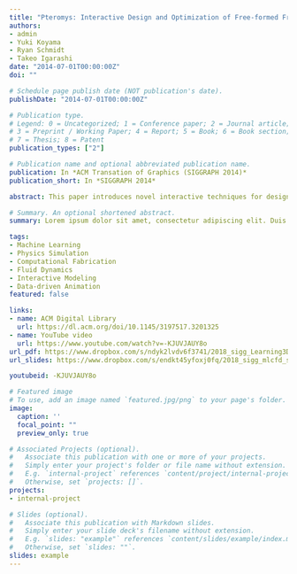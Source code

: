 ```yaml
---
title: "Pteromys: Interactive Design and Optimization of Free-formed Free-flight Model Airplanes"
authors:
- admin
- Yuki Koyama
- Ryan Schmidt
- Takeo Igarashi
date: "2014-07-01T00:00:00Z"
doi: ""

# Schedule page publish date (NOT publication's date).
publishDate: "2014-07-01T00:00:00Z"

# Publication type.
# Legend: 0 = Uncategorized; 1 = Conference paper; 2 = Journal article;
# 3 = Preprint / Working Paper; 4 = Report; 5 = Book; 6 = Book section;
# 7 = Thesis; 8 = Patent
publication_types: ["2"]

# Publication name and optional abbreviated publication name.
publication: In *ACM Transation of Graphics (SIGGRAPH 2014)*
publication_short: In *SIGGRAPH 2014*

abstract: This paper introduces novel interactive techniques for designing original hand-launched free-flight glider airplanes which can actually fly. The aerodynamic properties of a glider aircraft depend on their shape, imposing significant design constraints. We present a compact and efficient representation of glider aerodynamics that can be fit to real-world conditions using a data-driven method. To do so, we acquire a sample set of glider flight trajectories using a video camera and the system learns a nonlinear relationship between forces on the wing and wing shape. Our acquisition system is much simpler to construct than a wind tunnel, but using it we can efficiently discover a wing model for simple gliding aircraft. Our resulting model can handle general free-form wing shapes and yet agrees sufficiently well with the acquired airplane flight trajectories. Based on this compact aerodynamics model, we present a design tool in which the wing configuration created by a user is interactively optimized to maximize flight-ability. To demonstrate the effectiveness of our tool for glider design by novice users, we compare it with a traditional design workflow.

# Summary. An optional shortened abstract.
summary: Lorem ipsum dolor sit amet, consectetur adipiscing elit. Duis posuere tellus ac convallis placerat. Proin tincidunt magna sed ex sollicitudin condimentum.

tags:
- Machine Learning
- Physics Simulation
- Computational Fabrication
- Fluid Dynamics
- Interactive Modeling
- Data-driven Animation
featured: false

links:
- name: ACM Digital Library
  url: https://dl.acm.org/doi/10.1145/3197517.3201325
- name: YouTube video
  url: https://www.youtube.com/watch?v=-KJUVJAUY8o
url_pdf: https://www.dropbox.com/s/ndyk2lvdv6f3741/2018_sigg_Learning3DAerodynamics.pdf
url_slides: https://www.dropbox.com/s/endkt45yfoxj0fq/2018_sigg_mlcfd_slides.pdf

youtubeid: -KJUVJAUY8o

# Featured image
# To use, add an image named `featured.jpg/png` to your page's folder. 
image:
  caption: ''
  focal_point: ""
  preview_only: true

# Associated Projects (optional).
#   Associate this publication with one or more of your projects.
#   Simply enter your project's folder or file name without extension.
#   E.g. `internal-project` references `content/project/internal-project/index.md`.
#   Otherwise, set `projects: []`.
projects:
- internal-project

# Slides (optional).
#   Associate this publication with Markdown slides.
#   Simply enter your slide deck's filename without extension.
#   E.g. `slides: "example"` references `content/slides/example/index.md`.
#   Otherwise, set `slides: ""`.
slides: example
---
```


<!--
{{% alert note %}}
Click the *Cite* button above to demo the feature to enable visitors to import publication metadata into their reference management software.
{{% /alert %}}

{{% alert note %}}
Click the *Slides* button above to demo Academic's Markdown slides feature.
{{% /alert %}}

Supplementary notes can be added here, including [code and math](https://sourcethemes.com/academic/docs/writing-markdown-latex/).
-->
